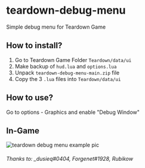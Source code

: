 # teardown-debug-menu
Simple debug menu for Teardown Game

## How to install?
1. Go to Teardown Game Folder `Teardown/data/ui`
2. Make backup of `hud.lua` and `options.lua`
3. Unpack `teardown-debug-menu-main.zip` file
4. Copy the 3 `.lua` files into `Teardown/data/ui`

## How to use?
Go to options - Graphics and enable "Debug Window"

## In-Game 
![teardown debug menu example pic](https://i.imgur.com/zoEORL3.png)

###### Thanks to: _dusieq#0404, Forgenet#1928, Rubikow
